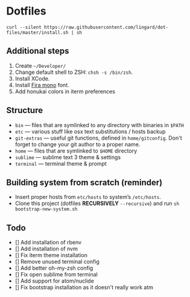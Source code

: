 # Dotfiles
```
curl --silent https://raw.githubusercontent.com/lingard/dot-files/master/install.sh | sh
```

## Additional steps

1. Create `~/Developer/`
2. Change default shell to ZSH: `chsh -s /bin/zsh`.
3. Install XCode.
4. Install [Fira mono](https://github.com/mozilla/Fira/tree/master/ttf) font.
5. Add honukai colors in iterm preferences

## Structure
* `bin` — files that are symlinked to any directory with binaries in `$PATH`
* `etc` — various stuff like osx text substitutions / hosts backup
* `git-extras` — useful git functions, defined in `home/gitconfig`. Don't forget to change your git author to a proper name.
* `home` — files that are symlinked to `$HOME` directory
* `sublime` — sublime text 3 theme & settings
* `terminal` — terminal theme & prompt

## Building system from scratch (reminder)

* Insert proper hosts from `etc/hosts` to system’s `/etc/hosts`.
* Clone this project (dotfiles **RECURSIVELY** `--recursive`) and run `sh bootstrap-new-system.sh`

## Todo

* [] Add installation of rbenv
* [] Add installation of nvm
* [] Fix iterm theme installation
* [] Remove unused terminal config
* [] Add better oh-my-zsh config
* [] Fix open sublime from terminal
* [] Add support for atom/nuclide
* [] Fix bootstrap installation as it doesn't really work atm
